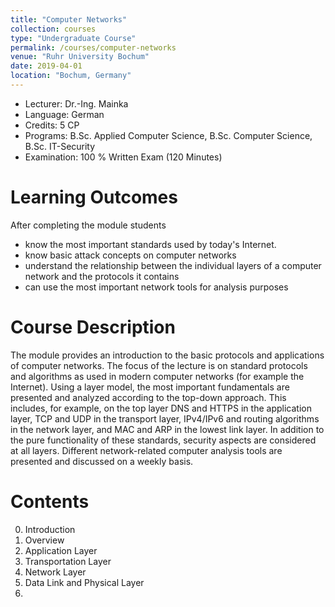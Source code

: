 ```yaml
---
title: "Computer Networks"
collection: courses
type: "Undergraduate Course"
permalink: /courses/computer-networks
venue: "Ruhr University Bochum"
date: 2019-04-01
location: "Bochum, Germany"
---
```


* Lecturer: Dr.-Ing. Mainka
* Language: German
* Credits: 5 CP
* Programs: B.Sc. Applied Computer Science, B.Sc. Computer Science, B.Sc. IT-Security
* Examination: 100 % Written Exam (120 Minutes)

Learning Outcomes
=====

After completing the module students
* know the most important standards used by today's Internet.
* know basic attack concepts on computer networks
* understand the relationship between the individual layers of a computer network and the protocols it contains
* can use the most important network tools for analysis purposes

Course Description
======

The module provides an introduction to the basic protocols and applications of computer networks.
The focus of the lecture is on standard protocols and algorithms as used in modern computer networks (for example the Internet).
Using a layer model, the most important fundamentals are presented and analyzed according to the top-down approach.
This includes, for example, on the top layer DNS and HTTPS in the application layer, TCP and UDP in the transport layer, IPv4/IPv6 and routing algorithms in the network layer, and MAC and ARP in the lowest link layer.
In addition to the pure functionality of these standards, security aspects are considered at all layers.
Different network-related computer analysis tools are presented and discussed on a weekly basis.


Contents
======

0. Introduction
1. Overview
2. Application Layer
3. Transportation Layer
4. Network Layer
5. Data Link and Physical Layer
6. 
